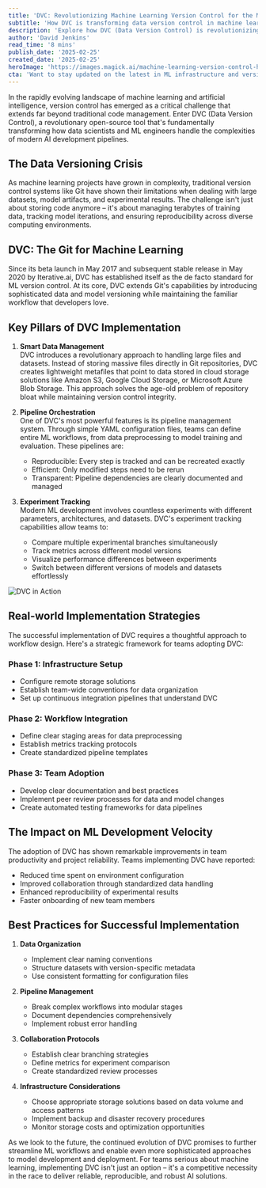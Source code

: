 ```yaml
---
title: 'DVC: Revolutionizing Machine Learning Version Control for the Modern AI Pipeline'
subtitle: 'How DVC is transforming data version control in machine learning workflows'
description: 'Explore how DVC (Data Version Control) is revolutionizing machine learning development by solving critical challenges in data versioning, pipeline management, and experiment tracking. Learn about implementation strategies, best practices, and the future of ML version control.'
author: 'David Jenkins'
read_time: '8 mins'
publish_date: '2025-02-25'
created_date: '2025-02-25'
heroImage: 'https://images.magick.ai/machine-learning-version-control-hero.jpg'
cta: 'Want to stay updated on the latest in ML infrastructure and version control? Follow us on LinkedIn for expert insights and practical implementation guides that will help you master DVC and other cutting-edge ML tools.'
---
```


In the rapidly evolving landscape of machine learning and artificial intelligence, version control has emerged as a critical challenge that extends far beyond traditional code management. Enter DVC (Data Version Control), a revolutionary open-source tool that's fundamentally transforming how data scientists and ML engineers handle the complexities of modern AI development pipelines.

## The Data Versioning Crisis

As machine learning projects have grown in complexity, traditional version control systems like Git have shown their limitations when dealing with large datasets, model artifacts, and experimental results. The challenge isn't just about storing code anymore – it's about managing terabytes of training data, tracking model iterations, and ensuring reproducibility across diverse computing environments.

## DVC: The Git for Machine Learning

Since its beta launch in May 2017 and subsequent stable release in May 2020 by Iterative.ai, DVC has established itself as the de facto standard for ML version control. At its core, DVC extends Git's capabilities by introducing sophisticated data and model versioning while maintaining the familiar workflow that developers love.

## Key Pillars of DVC Implementation

1. **Smart Data Management**  
   DVC introduces a revolutionary approach to handling large files and datasets. Instead of storing massive files directly in Git repositories, DVC creates lightweight metafiles that point to data stored in cloud storage solutions like Amazon S3, Google Cloud Storage, or Microsoft Azure Blob Storage. This approach solves the age-old problem of repository bloat while maintaining version control integrity.

2. **Pipeline Orchestration**  
   One of DVC's most powerful features is its pipeline management system. Through simple YAML configuration files, teams can define entire ML workflows, from data preprocessing to model training and evaluation. These pipelines are:
   - Reproducible: Every step is tracked and can be recreated exactly
   - Efficient: Only modified steps need to be rerun
   - Transparent: Pipeline dependencies are clearly documented and managed

3. **Experiment Tracking**  
   Modern ML development involves countless experiments with different parameters, architectures, and datasets. DVC's experiment tracking capabilities allow teams to:
   - Compare multiple experimental branches simultaneously
   - Track metrics across different model versions
   - Visualize performance differences between experiments
   - Switch between different versions of models and datasets effortlessly

![DVC in Action](https://i.magick.ai/AI-Pipeline-Workflow.webp)

## Real-world Implementation Strategies

The successful implementation of DVC requires a thoughtful approach to workflow design. Here's a strategic framework for teams adopting DVC:

### Phase 1: Infrastructure Setup

- Configure remote storage solutions
- Establish team-wide conventions for data organization
- Set up continuous integration pipelines that understand DVC

### Phase 2: Workflow Integration

- Define clear staging areas for data preprocessing
- Establish metrics tracking protocols
- Create standardized pipeline templates

### Phase 3: Team Adoption

- Develop clear documentation and best practices
- Implement peer review processes for data and model changes
- Create automated testing frameworks for data pipelines

## The Impact on ML Development Velocity

The adoption of DVC has shown remarkable improvements in team productivity and project reliability. Teams implementing DVC have reported:

- Reduced time spent on environment configuration
- Improved collaboration through standardized data handling
- Enhanced reproducibility of experimental results
- Faster onboarding of new team members

## Best Practices for Successful Implementation

1. **Data Organization**
   - Implement clear naming conventions
   - Structure datasets with version-specific metadata
   - Use consistent formatting for configuration files

2. **Pipeline Management**
   - Break complex workflows into modular stages
   - Document dependencies comprehensively
   - Implement robust error handling

3. **Collaboration Protocols**
   - Establish clear branching strategies
   - Define metrics for experiment comparison
   - Create standardized review processes

4. **Infrastructure Considerations**
   - Choose appropriate storage solutions based on data volume and access patterns
   - Implement backup and disaster recovery procedures
   - Monitor storage costs and optimization opportunities

As we look to the future, the continued evolution of DVC promises to further streamline ML workflows and enable even more sophisticated approaches to model development and deployment. For teams serious about machine learning, implementing DVC isn't just an option – it's a competitive necessity in the race to deliver reliable, reproducible, and robust AI solutions.
